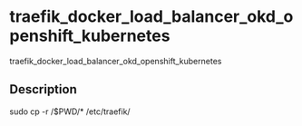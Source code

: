 # traefik_docker_load_balancer_okd_openshift_kubernetes
 
 traefik_docker_load_balancer_okd_openshift_kubernetes

## Description

sudo cp -r /$PWD/*  /etc/traefik/
